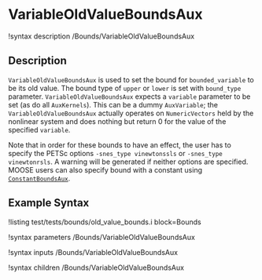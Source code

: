# VariableOldValueBoundsAux

!syntax description /Bounds/VariableOldValueBoundsAux

## Description

`VariableOldValueBoundsAux` is used to set the bound for `bounded_variable` to be its old value. The bound type of `upper` or `lower` is set with `bound_type` parameter. `VariableOldValueBoundsAux` expects a `variable` parameter to be set (as do all `AuxKernels`). This can be a dummy
`AuxVariable`; the `VariableOldValueBoundsAux` actually operates on `NumericVectors` held by the
nonlinear system and does nothing but return 0 for the value of the specified
`variable`.

Note that in order for these bounds to have an effect, the user has to specify the
PETSc options `-snes_type vinewtonssls` or `-snes_type vinewtonrsls`. A warning will be generated if neither options are specified. MOOSE users can also specify bound with a constant using [`ConstantBoundsAux`](/ConstantBoundsAux.md).

## Example Syntax

!listing test/tests/bounds/old_value_bounds.i block=Bounds

!syntax parameters /Bounds/VariableOldValueBoundsAux

!syntax inputs /Bounds/VariableOldValueBoundsAux

!syntax children /Bounds/VariableOldValueBoundsAux
